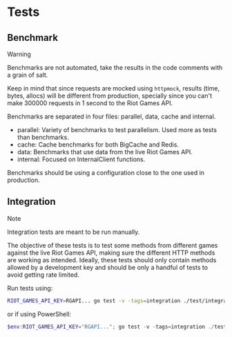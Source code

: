 # Tests

## Benchmark

> [!WARNING]
> Benchmarks are not automated, take the results in the code comments with a grain of salt.

Keep in mind that since requests are mocked using `httpmock`, results (time, bytes, allocs) will be different from production, specially since you can't make 300000 requests in 1 second to the Riot Games API.

Benchmarks are separated in four files: parallel, data, cache and internal.

- parallel: Variety of benchmarks to test parallelism. Used more as tests than benchmarks.
- cache: Cache benchmarks for both BigCache and Redis.
- data: Benchmarks that use data from the live Riot Games API.
- internal: Focused on InternalClient functions.

Benchmarks should be using a configuration close to the one used in production.

## Integration

> [!NOTE]
> Integration tests are meant to be run manually.

The objective of these tests is to test some methods from different games against the live Riot Games API, making sure the different HTTP methods are working as intended. Ideally, these tests should only contain methods allowed by a development key and should be only a handful of tests to avoid getting rate limited.

Run tests using:

```bash
RIOT_GAMES_API_KEY=RGAPI... go test -v -tags=integration ./test/integration
```

or if using PowerShell:

```powershell
$env:RIOT_GAMES_API_KEY="RGAPI..."; go test -v -tags=integration ./test/integration; Remove-Item Env:RIOT_GAMES_API_KEY
```
